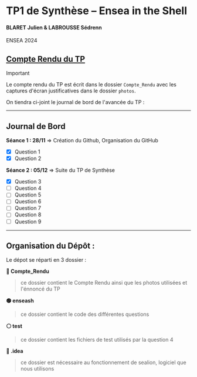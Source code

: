 # TP1 de Synthèse – Ensea in the Shell
#### BLARET Julien & LABROUSSE Sédrenn
ENSEA 2024

## [Compte Rendu du TP](Compte_Rendu/CR.md)
> [!IMPORTANT]
>Le compte rendu du TP est écrit dans le dossier `Compte_Rendu` avec les captures d'écran justificatives dans le dossier `photos`.

On tiendra ci-joint le journal de bord de l'avancée du TP :

---

## Journal de Bord

**Séance 1 : 28/11** => Création du Github, Organisation du GitHub
- [x] Question 1
- [x] Question 2

**Séance 2 : 05/12** => Suite du TP de Synthèse
- [x] Question 3
- [ ] Question 4
- [ ] Question 5
- [ ] Question 6
- [ ] Question 7
- [ ] Question 8
- [ ] Question 9
      
---

## Organisation du Dépôt : 

Le dépot se réparti en 3 dossier :

**🔵 Compte_Rendu**
>ce dossier contient le Compte Rendu ainsi que les photos utilisées et l'énnoncé du TP

**🟢 enseash**
>ce dossier contient le code des différentes questions

**⚪ test**
>ce dossier contient les fichiers de test utilisés par la question 4

**🔴 .idea**
>ce dossier est nécessaire au fonctionnement de sealion, logiciel que nous utilisons




      
